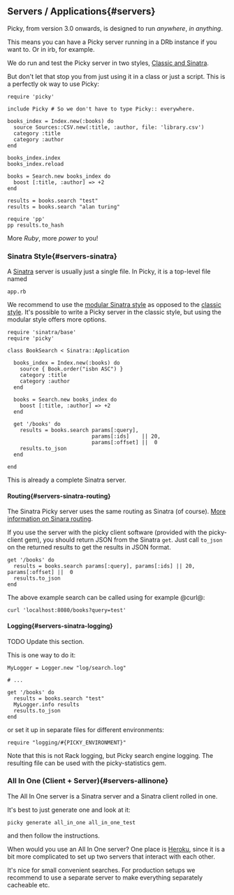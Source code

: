 ## Servers / Applications{#servers}

Picky, from version 3.0 onwards, is designed to run *anywhere*, *in anything*.

This means you can have a Picky server running in a DRb instance if you want to. Or in irb, for example.

We do run and test the Picky server in two styles, [Classic and Sinatra](#servers-classicvssinatra).

But don't let that stop you from just using it in a class or just a script. This is a perfectly ok way to use Picky:

    require 'picky'
    
    include Picky # So we don't have to type Picky:: everywhere.
    
    books_index = Index.new(:books) do
      source Sources::CSV.new(:title, :author, file: 'library.csv')
      category :title
      category :author
    end
    
    books_index.index
    books_index.reload
    
    books = Search.new books_index do
      boost [:title, :author] => +2
    end
    
    results = books.search "test"
    results = books.search "alan turing"
    
    require 'pp'
    pp results.to_hash
    
More *Ruby*, more *power* to you!

### Sinatra Style{#servers-sinatra}

A [Sinatra](http://sinatrarb.com) server is usually just a single file. In Picky, it is a top-level file named

    app.rb

We recommend to use the [modular Sinatra style](http://www.sinatrarb.com/intro#Serving%20a%20Modular%20Application) as opposed to the [classic style](http://www.sinatrarb.com/intro#Using%20a%20Classic%20Style%20Application%20with%20a%20config.ru). It's possible to write a Picky server in the classic style, but using the modular style offers more options.

    require 'sinatra/base'
    require 'picky'
    
    class BookSearch < Sinatra::Application
    
      books_index = Index.new(:books) do
        source { Book.order("isbn ASC") }
        category :title
        category :author
      end
    
      books = Search.new books_index do
        boost [:title, :author] => +2
      end
    
      get '/books' do
        results = books.search params[:query],
                               params[:ids]    || 20,
                               params[:offset] ||  0
        results.to_json
      end
    
    end

This is already a complete Sinatra server.

#### Routing{#servers-sinatra-routing}

The Sinatra Picky server uses the same routing as Sinatra (of course). [More information on Sinara routing](http://www.sinatrarb.com/intro#Routes).

If you use the server with the picky client software (provided with the picky-client gem), you should return JSON from the Sinatra `get`.
Just call `to_json` on the returned results to get the results in JSON format.

    get '/books' do
      results = books.search params[:query], params[:ids] || 20, params[:offset] ||  0
      results.to_json
    end

The above example search can be called using for example @curl@:

    curl 'localhost:8080/books?query=test'

#### Logging{#servers-sinatra-logging}

TODO Update this section.

This is one way to do it:

    MyLogger = Logger.new "log/search.log"
    
    # ...
    
    get '/books' do
      results = books.search "test"
      MyLogger.info results
      results.to_json
    end

or set it up in separate files for different environments:

    require "logging/#{PICKY_ENVIRONMENT}"

Note that this is not Rack logging, but Picky search engine logging. The resulting file can be used with the picky-statistics gem.

### All In One (Client + Server){#servers-allinone}

The All In One server is a Sinatra server and a Sinatra client rolled in one.

It's best to just generate one and look at it:

    picky generate all_in_one all_in_one_test

and then follow the instructions.

When would you use an All In One server? One place is [Heroku](http://heroku.com), since it is a bit more complicated to set up two servers that interact with each other.

It's nice for small convenient searches. For production setups we recommend to use a separate server to make everything separately cacheable etc.